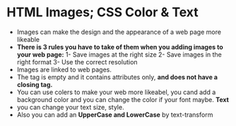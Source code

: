 # HTML Images; CSS Color & Text
- Images can make the design and the appearance of a web page more likeable
- **There is 3 rules you have to take of them when you adding images to your web page:**
1- Save images at the right size
2- Save images in the right format
3- Use the correct resolution
- Images are linked to web pages.
- The  tag is empty and it contains attributes only, **and does not have a closing tag.**
- You can use colers to make your web more likeabel, you cand add a background color and you can change the color if your font maybe. 
**Text**
- you can change your text size, style.
- Also you can add an **UpperCase and LowerCase** by text-transform

